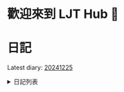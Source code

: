 # 歡迎來到 LJT Hub 👋

# 日記

Latest diary: [20241225](./diaries/20241225/index.md)

<details>
<summary>日記列表</summary>

- [20241225 - 學習 Markdown 語法](./diaries/20241225/index.md) 

</details>

